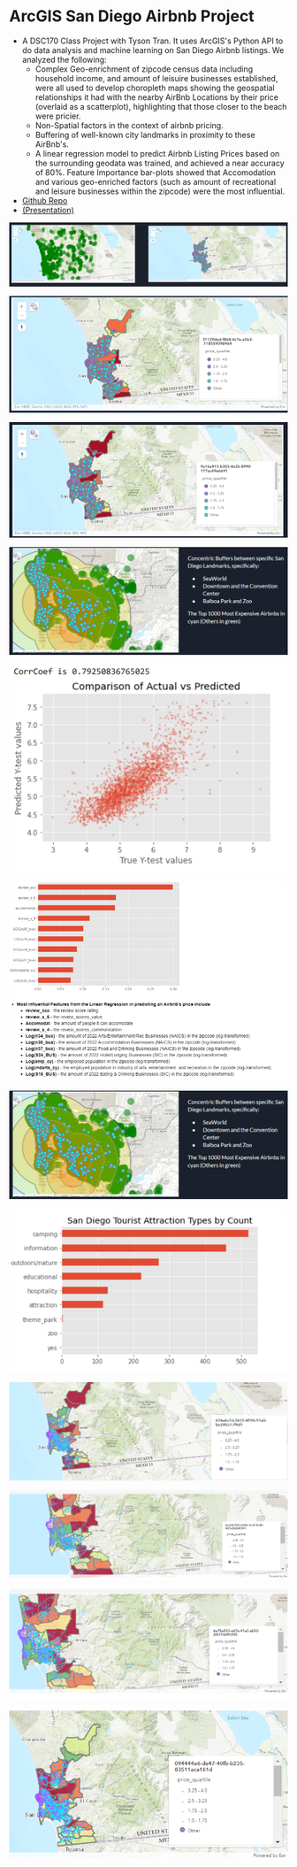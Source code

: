 # ArcGIS San Diego Airbnb Project

* A DSC170 Class Project with Tyson Tran. It uses ArcGIS's Python API to do data analysis and machine learning on San Diego Airbnb listings. We analyzed the following:
    * Complex Geo-enrichment of zipcode census data including household income, and amount of leisuire businesses established, were all used to develop choropleth maps showing the geospatial relationships it had with the nearby AirBnb Locations by their price (overlaid as a scatterplot), highlighting that those closer to the beach were pricier.
    * Non-Spatial factors in the context of airbnb pricing.
    * Buffering of well-known city landmarks in proximity to these AirBnb's.
    * A linear regression model to predict Airbnb Listing Prices based on the surrounding geodata was trained, and achieved a near accuracy of 80%. Feature Importance bar-plots showed that Accomodation and various geo-enriched factors (such as amount of recreational and leisure businesses within the zipcode) were the most influential.
* [Github Repo](https://github.com/benduong2001/DSC170_Airbnb)
* [(Presentation)](https://docs.google.com/presentation/d/1oIXAt-b-P-pWBr-IgK-vk3GEkhqwqTrLX_ksc_a72ME/edit?usp=sharing)

![](images/images_airbnb_sd/dsc170img1.png)

![](images/images_airbnb_sd/dsc170img2.png)

![](images/images_airbnb_sd/dsc170img3.png)

![](images/images_airbnb_sd/dsc170img4.png)

![](images/images_airbnb_sd/dsc170img5.png)

![](images/images_airbnb_sd/dsc170img6.png)

![](images/images_airbnb_sd/dsc170img7.png)

![](images/images_airbnb_sd/dsc170img8.png)

![](images/images_airbnb_sd/dsc170img9.png)

![](images/images_airbnb_sd/dsc170img10.png)

![](images/images_airbnb_sd/dsc170img11.png)

![](images/images_airbnb_sd/dsc170img12.png)
